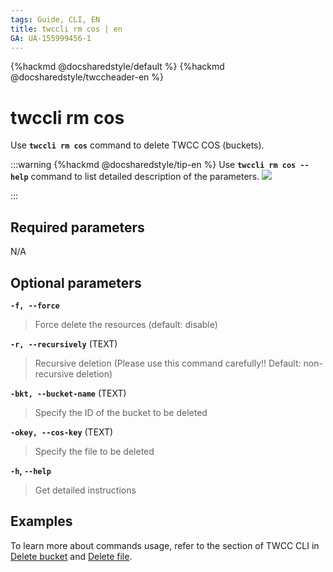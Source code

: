 ```yaml
---
tags: Guide, CLI, EN
title: twccli rm cos | en
GA: UA-155999456-1
---
```


{%hackmd @docsharedstyle/default %}
{%hackmd @docsharedstyle/twccheader-en %}

# twccli rm cos

Use **`twccli rm cos`** command to delete TWCC COS (buckets).

:::warning
{%hackmd @docsharedstyle/tip-en %}
Use **`twccli rm cos --help`** command to list detailed description of the parameters. 
![](https://cos.twcc.ai/SYS-MANUAL/uploads/upload_34046e4d44dca091109714ccbc3f9747.png)

:::

## Required parameters

N/A

## Optional parameters


**`-f, --force`** 
> Force delete the resources (default: disable)

**`-r, --recursively`** (TEXT)
> Recursive deletion (Please use this command carefully!!  Default: non-recursive deletion)

**`-bkt, --bucket-name`** (TEXT)
> Specify the ID of the bucket to be deleted

**`-okey, --cos-key`** (TEXT)
> Specify the file to be deleted

**`-h`, `--help`**
> Get detailed instructions

## Examples

To learn more about commands usage, refer to the section of TWCC CLI in [Delete bucket](https://man.twcc.ai/@twccdocs/doc-cos-main-en/%2F%40twccdocs%2Fguide-cos-create-delete-bucket-en) and [Delete file](https://man.twcc.ai/@twccdocs/doc-cos-main-en/%2F%40twccdocs%2Fguide-cos-view-search-delete-files-en).



